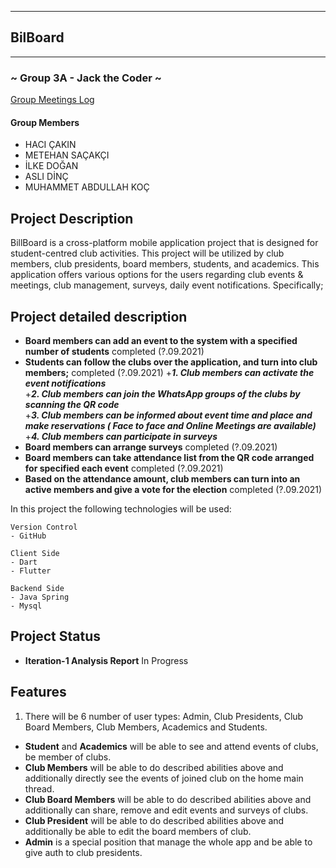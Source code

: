 ****
## BilBoard
****
### ~ Group 3A - Jack the Coder ~

[Group Meetings Log](group/meetingslog.md)
#### Group Members
- HACI ÇAKIN
- METEHAN SAÇAKÇI
- İLKE DOĞAN
- ASLI DİNÇ
- MUHAMMET ABDULLAH KOÇ

## Project Description
BillBoard is a cross-platform mobile application project that is designed for student-centred club activities. This project will be utilized by club members, club presidents, board members, students, and academics. This application offers various options for the users regarding club events & meetings, club management, surveys, daily event notifications.
Specifically;
## Project detailed description
+ **Board members can add an event to the system with a specified number of students**                              completed (?.09.2021)
+ **Students can follow the clubs  over the application, and turn into club members;**                              completed (?.09.2021)
+***1. Club members can activate the event notifications***     
+***2. Club members can join the WhatsApp groups of the clubs by scanning the QR code***      
+***3. Club members can be informed about event time and place and make reservations ( Face to face and Online Meetings are available)***    
+***4. Club members can participate in surveys***     
+ **Board members can arrange  surveys**                                                                             completed (?.09.2021)
+ **Board members can  take attendance list from the QR code arranged for specified each event**                     completed (?.09.2021)
+ **Based on the attendance amount, club members can turn into an active members and give a vote for the election**  completed (?.09.2021)

In this project the following technologies will be used:

```
Version Control
- GitHub

Client Side
- Dart
- Flutter

Backend Side
- Java Spring
- Mysql
```

## Project Status
+ **Iteration-1 Analysis Report** In Progress


## Features
1) There will be 6 number of user types: Admin, Club Presidents, Club Board Members, Club Members, Academics and Students.

- **Student** and **Academics** will be able to see and attend events of clubs, be member of clubs.
- **Club Members** will be able to do described abilities above and additionally directly see the events of joined club on the home main thread.
- **Club Board Members** will be able to do described abilities above and additionally can share, remove and edit events and surveys of clubs.
- **Club President** will be able to do described abilities above and additionally be able to edit the board members of club.
- **Admin** is a special position that manage the whole app and be able to give auth to club presidents.
